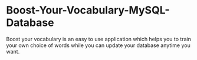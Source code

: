 # Boost-Your-Vocabulary-MySQL-Database
Boost your vocabulary is an easy to use application which helps you to train your own choice of words while you can update your database anytime you want.
